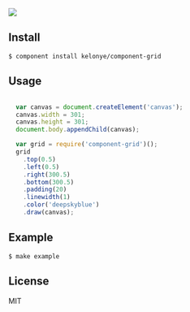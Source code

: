 ![](https://dl.dropbox.com/u/30162278/component-grid.png) 


Install
---

    $ component install kelonye/component-grid

Usage
---

```javascript

  var canvas = document.createElement('canvas');
  canvas.width = 301;
  canvas.height = 301;
  document.body.appendChild(canvas);

  var grid = require('component-grid')();
  grid
    .top(0.5)
    .left(0.5)
    .right(300.5)
    .bottom(300.5)
    .padding(20)
    .linewidth(1)
    .color('deepskyblue')
    .draw(canvas);

```

Example
---

    $ make example

License
---

MIT